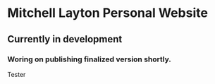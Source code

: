 # Mitchell Layton Personal Website

## Currently in development

### Woring on publishing finalized version shortly.

<!DOCTYPE html>
<html lang="en">
<head>
<title>MRL</title>
</head>
<body>
Tester

</body>
</html>